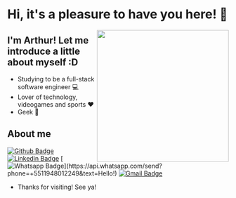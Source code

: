 # Hi, it's a pleasure to have you here! 👋

<img align="right" width="300" height="300" src="http://pa1.narvii.com/6736/984cab75fedcf7c66035b48f19f93267cbac0cb0_00.gif">
 
 
## I'm Arthur! Let me introduce a little about myself :D
 
 * Studying to be a full-stack software engineer 💻
 * Lover of technology, videogames and sports ❤️
 * Geek 👾
 
 
## About me 
[![Github Badge](https://img.shields.io/badge/-Github-000?style=flat-square&logo=Github&logoColor=white&link=https://github.com/arthurcassemiroo)](https://github.com/arthurcassemiroo)
[![Linkedin Badge](https://img.shields.io/badge/-LinkedIn-blue?style=flat-square&logo=Linkedin&logoColor=white&link=https://www.linkedin.com/in/arthur-cassemiro-360237210/)](https://www.linkedin.com/in/arthur-cassemiro-360237210/)
[![Whatsapp Badge](https://img.shields.io/badge/-Whatsapp-4CA143?style=flat-square&labelColor=4CA143&logo=whatsapp&logoColor=white&link=https://api.whatsapp.com/send?phone=+5511948012249&text=Hello!)](https://api.whatsapp.com/send?phone=+5511948012249&text=Hello!)
[![Gmail Badge](https://img.shields.io/badge/-Gmail-c14438?style=flat-square&logo=Gmail&logoColor=white&link=mailto:arthurcassemiro.ac@gmail.com)](mailto:arthurcassemiro.ac@gmail.com)
 
- Thanks for visiting! See ya! 

